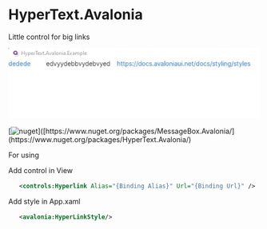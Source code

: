 # HyperText.Avalonia

Little control for big links


![](photo.jpg)


[![nuget]([https://img.shields.io/badge/1.1-nuget-blue](https://img.shields.io/badge/hypertext-nuget-blue))]([https://www.nuget.org/packages/MessageBox.Avalonia/](https://www.nuget.org/packages/HyperText.Avalonia/)

For using

Add control in View

```xml
   <controls:Hyperlink Alias="{Binding Alias}" Url="{Binding Url}" />
```

Add style in App.xaml

```xml
   <avalonia:HyperLinkStyle/>
```
